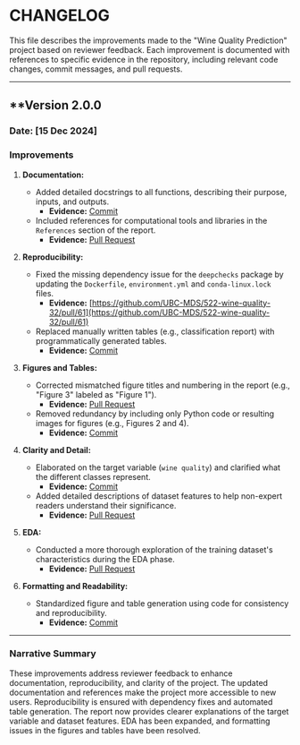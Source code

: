 # CHANGELOG

This file describes the improvements made to the "Wine Quality Prediction" project based on reviewer feedback. Each improvement is documented with references to specific evidence in the repository, including relevant code changes, commit messages, and pull requests.

---

## **Version 2.0.0
### **Date:** [15 Dec 2024]

### **Improvements**
1. **Documentation:**
   - Added detailed docstrings to all functions, describing their purpose, inputs, and outputs.
     - **Evidence:** [Commit](URL)
   - Included references for computational tools and libraries in the `References` section of the report.
     - **Evidence:** [Pull Request](URL)

2. **Reproducibility:**
   - Fixed the missing dependency issue for the `deepchecks` package by updating the `Dockerfile`, `environment.yml` and `conda-linux.lock` files.
     - **Evidence:** [https://github.com/UBC-MDS/522-wine-quality-32/pull/61](https://github.com/UBC-MDS/522-wine-quality-32/pull/61)
   - Replaced manually written tables (e.g., classification report) with programmatically generated tables.
     - **Evidence:** [Commit](URL)

3. **Figures and Tables:**
   - Corrected mismatched figure titles and numbering in the report (e.g., "Figure 3" labeled as "Figure 1").
     - **Evidence:** [Pull Request](URL)
   - Removed redundancy by including only Python code or resulting images for figures (e.g., Figures 2 and 4).
     - **Evidence:** [Commit](URL)

4. **Clarity and Detail:**
   - Elaborated on the target variable (`wine quality`) and clarified what the different classes represent.
     - **Evidence:** [Commit](URL)
   - Added detailed descriptions of dataset features to help non-expert readers understand their significance.
     - **Evidence:** [Pull Request](URL)

5. **EDA:**
   - Conducted a more thorough exploration of the training dataset's characteristics during the EDA phase.
     - **Evidence:** [Pull Request](URL)

6. **Formatting and Readability:**
   - Standardized figure and table generation using code for consistency and reproducibility.
     - **Evidence:** [Commit](URL)

---

### **Narrative Summary**

These improvements address reviewer feedback to enhance documentation, reproducibility, and clarity of the project. The updated documentation and references make the project more accessible to new users. Reproducibility is ensured with dependency fixes and automated table generation. The report now provides clearer explanations of the target variable and dataset features. EDA has been expanded, and formatting issues in the figures and tables have been resolved.
